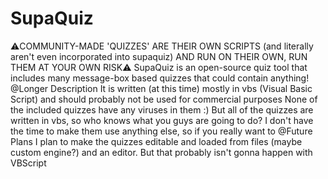 # SupaQuiz
⚠️COMMUNITY-MADE 'QUIZZES' ARE THEIR OWN SCRIPTS (and literally aren't even incorporated into supaquiz) AND RUN ON THEIR OWN, RUN THEM AT YOUR OWN RISK⚠️
SupaQuiz is an open-source quiz tool that includes many message-box based quizzes that could contain anything!
<br>
@Longer Description
It is written (at this time) mostly in vbs (Visual Basic Script) and should probably not be used for commercial purposes
None of the included quizzes have any viruses in them :)
But all of the quizzes are written in vbs, so who knows what you guys are going to do?
I don't have the time to make them use anything else, so if you really want to
@Future Plans
I plan to make the quizzes editable and loaded from files (maybe custom engine?) and an editor.
But that probably isn't gonna happen with VBScript
